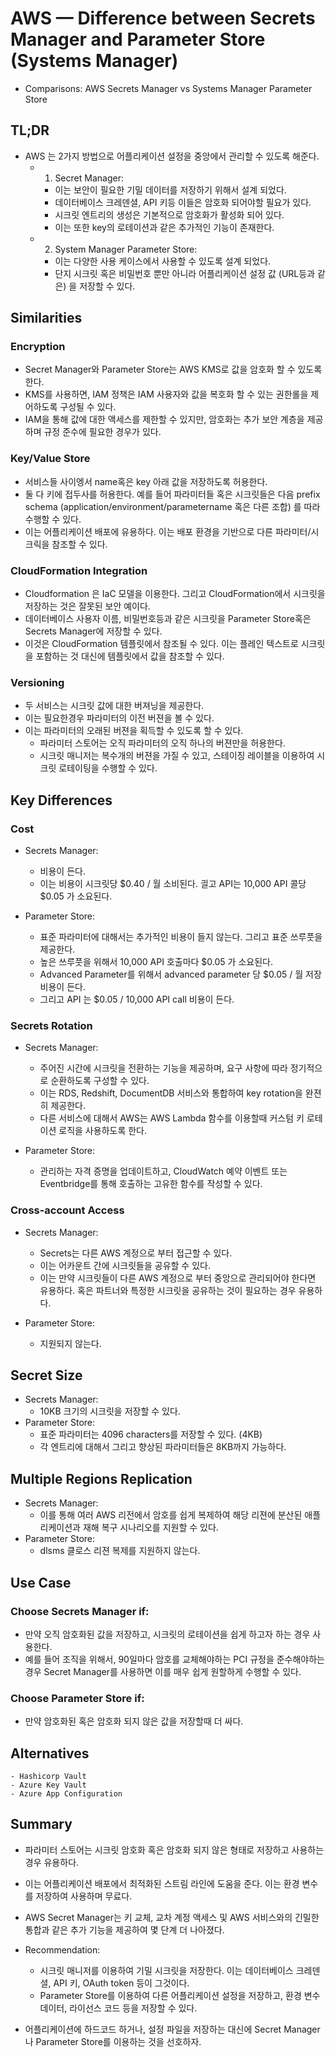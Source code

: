 # AWS — Difference between Secrets Manager and Parameter Store (Systems Manager)

- Comparisons: AWS Secrets Manager vs Systems Manager Parameter Store

## TL;DR

- AWS 는 2가지 방법으로 어플리케이션 설정을 중앙에서 관리할 수 있도록 해준다. 
  - 1. Secret Manager: 
    - 이는 보안이 필요한 기밀 데이터를 저장하기 위해서 설계 되었다. 
    - 데이터베이스 크레덴셜, API 키등 이들은 암호화 되어야할 필요가 있다. 
    - 시크릿 엔트리의 생성은 기본적으로 암호화가 활성화 되어 있다. 
    - 이는 또한 key의 로테이션과 같은 추가적인 기능이 존재한다. 
  - 2. System Manager Parameter Store:
    - 이는 다양한 사용 케이스에서 사용할 수 있도록 설계 되었다. 
    - 단지 시크릿 혹은 비밀번호 뿐만 아니라 어플리케이션 설정 값 (URL등과 같은) 을 저장할 수 있다. 

## Similarities

### Encryption 

- Secret Manager와 Parameter Store는 AWS KMS로 값을 암호화 할 수 있도록 한다. 
- KMS를 사용하면, IAM 정책은 IAM 사용자와 값을 복호화 할 수 있는 권한롤을 제어하도록 구성될 수 있다. 
- IAM을 통해 값에 대한 액세스를 제한할 수 있지만, 암호화는 추가 보안 계층을 제공하며 규정 준수에 필요한 경우가 있다. 

### Key/Value Store 

- 서비스들 사이엥서 name혹은 key 아래 값을 저장하도록 허용한다. 
- 둘 다 키에 접두사를 허용한다. 예를 들어 파라미터들 혹은 시크릿들은 다음 prefix schema (application/environment/parametername 혹은 다른 조합) 를 따라 수행할 수 있다. 
- 이는 어플리케이션 배포에 유용하다. 이는 배포 환경을 기반으로 다른 파라미터/시크릭을 참조할 수 있다. 

### CloudFormation Integration

- Cloudformation 은 IaC 모델을 이용한다. 그리고 CloudFormation에서 시크릿을 저장하는 것은 잘못된 보안 예이다. 
- 데이터베이스 사용자 이름, 비밀번호등과 같은 시크릿을 Parameter Store혹은 Secrets Manager에 저장할 수 있다. 
- 이것은 CloudFormation 템플릿에서 참조될 수 있다. 이는 플레인 텍스트로 시크릿을 포함하는 것 대신에 템플릿에서 값을 참조할 수 있다. 

### Versioning 

- 두 서비스는 시크릿 값에 대한 버져닝을 제공한다. 
- 이는 필요한경우 파라미터의 이전 버젼을 볼 수 있다. 
- 이는 파라미터의 오래된 버젼을 획득할 수 있도록 할 수 있다. 
  - 파라미터 스토어는 오직 파라미터의 오직 하나의 버젼만을 허용한다. 
  - 시크릿 매니저는 복수개의 버젼을 가질 수 있고, 스테이징 레이블을 이용하여 시크릿 로테이팅을 수행할 수 있다.

## Key Differences 

### Cost

- Secrets Manager: 
  - 비용이 든다. 
  - 이는 비용이 시크릿당 $0.40 / 월 소비된다. 긜고 API는 10,000 API 콜당 $0.05 가 소요된다. 

- Parameter Store: 
  - 표준 파라미터에 대해서는 추가적인 비용이 들지 않는다. 그리고 표준 쓰루풋을 제공한다. 
  - 높은 쓰루풋을 위해서 10,000 API 호출마다 $0.05 가 소요된다. 
  - Advanced Parameter를 위해서 advanced parameter 당 $0.05 / 월 저장 비용이 든다. 
  - 그리고 API 는 $0.05 / 10,000 API call 비용이 든다. 

### Secrets Rotation

- Secrets Manager: 
  - 주어진 시간에 시크릿을 전환하는 기능을 제공하며, 요구 사항에 따라 정기적으로 순환하도록 구성할 수 있다. 
  - 이는 RDS, Redshift, DocumentDB 서비스와 통합하여 key rotation을 완젼히 제공한다. 
  - 다른 서비스에 대해서 AWS는 AWS Lambda 함수를 이용할때 커스텀 키 로테이션 로직을 사용하도록 한다. 

- Parameter Store:
  - 관리하는 자격 증명을 업데이트하고, CloudWatch 예약 이벤트 또는 Eventbridge를 통해 호출하는 고유한 함수를 작성할 수 있다. 

### Cross-account Access

- Secrets Manager: 
  - Secrets는 다른 AWS 계정으로 부터 접근할 수 있다. 
  - 이는 어카운트 간에 시크릿들을 공유할 수 있다. 
  - 이는 만약 시크릿들이 다른 AWS 계정으로 부터 중앙으로 관리되어야 한다면 유용하다. 혹은 파트너와 특정한 시크릿을 공유하는 것이 필요하는 경우 유용하다. 

- Parameter Store:
  - 지원되지 않는다. 

## Secret Size 

- Secrets Manager:
  - 10KB 크기의 시크릿을 저장할 수 있다. 
- Parameter Store:
  - 표준 파라미터는 4096 characters를 저장할 수 있다. (4KB)
  - 각 엔트리에 대해서 그리고 향상된 파라미터들은 8KB까지 가능하다. 

## Multiple Regions Replication

- Secrets Manager: 
  - 이를 통해 여러 AWS 리전에서 암호를 쉽게 복제하여 해당 리젼에 분산된 애플리케이션과 재해 복구 시나리오를 지원할 수 있다. 
- Parameter Store: 
  - dlsms 클로스 리젼 복제를 지원하지 않는다. 

## Use Case 

### Choose Secrets Manager if:

- 만약 오직 암호화된 값을 저장하고, 시크릿의 로테이션을 쉽게 하고자 하는 경우 사용한다. 
- 예를 들어 조직을 위해서, 90일마다 암호를 교체해야하는 PCI 규정을 준수해야하는 경우 Secret Manager를 사용하면 이를 매우 쉽게 원할하게 수행할 수 있다. 

### Choose Parameter Store if:

- 만약 암호화된 혹은 암호화 되지 않은 값을 저장할때 더 싸다. 

## Alternatives

    - Hashicorp Vault
    - Azure Key Vault
    - Azure App Configuration

## Summary 

- 파라미터 스토어는 시크릿 암호화 혹은 암호화 되지 않은 형태로 저장하고 사용하는 경우 유용하다. 
- 이는 어플리케이션 배포에서 최적화된 스트림 라인에 도움을 준다. 이는 환경 변수를 저장하여 사용하며 무료다. 
- AWS Secret Manager는 키 교체, 교차 계정 액세스 및 AWS 서비스와의 긴밀한 통합과 같은 추가 기능을 제공하여 몇 단계 더 나아졌다.

- Recommendation: 
  - 시크릿 매니저를 이용하여 기밀 시크릿을 저장한다. 이는 데이터베이스 크레덴셜, API 키, OAuth token 등이 그것이다. 
  - Parameter Store를 이용하여 다른 어플리케이션 설정을 저장하고, 환경 변수 데이터, 라이선스 코드 등을 저장할 수 있다. 

- 어플리케이션에 하드코드 하거나, 설정 파일을 저장하는 대신에 Secret Manager나 Parameter Store를 이용하는 것을 선호하자. 

